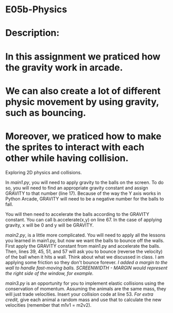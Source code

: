 # E05b-Physics
# Description:
# In this assignment we praticed how the gravity work in arcade.
# We can also create a lot of different physic movement by using gravity, such as bouncing.
# Moreover, we praticed how to make the sprites to interact with each other while having collision.

Exploring 2D physics and collisions.

In *main1.py*, you will need to apply gravity to the balls on the screen. To do so, you will need to find an appropriate gravity constant and assign GRAVITY to that number (line 17). Because of the way the Y axis works in Python Arcade, GRAVITY will need to be a negative number for the balls to fall.

You will then need to accelerate the balls according to the GRAVITY constant. You can call b.accelerate(x,y) on line 67. In the case of applying gravity, x will be 0 and y will be GRAVITY.

*main2.py*, is a little more complicated. You will need to apply all the lessons you learned in main1.py, but now we want the balls to bounce off the walls. First apply the GRAVITY constant from main1.py and accelerate the balls. Then, lines 39, 45, 51, and 57 will ask you to bounce (reverse the velocity) of the ball when it hits a wall. Think about what we discussed in class. I am applying some friction so they don't bounce forever. *I added a margin to the wall to handle fast-moving balls. SCREENWIDTH - MARGIN would represent the right side of the window, for example.*

*main3.py* is an opportunity for you to implement elastic collisions using the conservation of momentum. Assuming the animals are the same mass, they will just trade velocities. Insert your collision code at line 53. *For extra credit,* give each animal a random mass and use that to calculate the new velocities (remember that m1v1 = m2v2).

